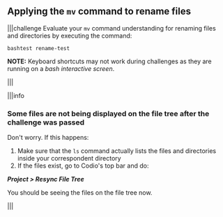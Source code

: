 ## Applying the `mv` command to rename files 

|||challenge
Evaluate your `mv` command understanding for renaming files and directories by executing the command:

```
bashtest rename-test
```

__NOTE:__ Keyboard shortcuts may not work during challenges as they are running on a _bash interactive screen_.

|||

|||info
### Some files are not being displayed on the file tree after the challenge was passed

Don't worry. If this happens: 

1. Make sure that the `ls` command actually lists the files and directories inside your correspondent directory
2. If the files exist, go to Codio's top bar and do: 

__*Project > Resync File Tree*__

You should be seeing the files on the file tree now.

|||